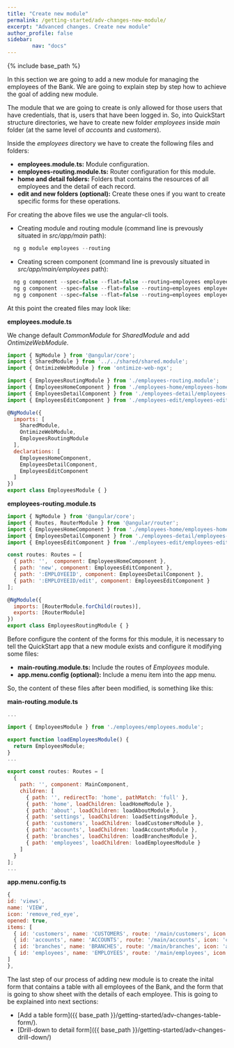 ```yaml
---
title: "Create new module"
permalink: /getting-started/adv-changes-new-module/
excerpt: "Advanced changes. Create new module"
author_profile: false
sidebar:
        nav: "docs"
---
```


{% include base_path %}

In this section we are going to add a new module for managing the employees of the Bank. We are going to explain step by step how to achieve the goal of adding new module.

The module that we are going to create is only allowed for those users that have credentials, that is, users that have been logged in. So, into QuickStart structure directories, we have to
create new folder *employees* inside *main* folder (at the same level of *accounts* and *customers*).

Inside the *employees* directory we have to create the following files and folders:

* **employees.module.ts:** Module configuration.
* **employees-routing.module.ts:** Router configuration for this module.
* **home and detail folders:** Folders that contains the resources of all employees and the detail of each record.
* **edit and new folders (optional):** Create these ones if you want to create specific forms for these operations.

For creating the above files we use the angular-cli tools.

* Creating module and routing module (command line is prevously situated in *src/app/main* path):

```javascript
  ng g module employees --routing
```

* Creating screen component (command line is prevously situated in *src/app/main/employees* path):

```javascript
  ng g component --spec=false --flat=false --routing=employees employees-home
  ng g component --spec=false --flat=false --routing=employees employees-detail
  ng g component --spec=false --flat=false --routing=employees employees-edit
```

At this point the created files may look like:

**employees.module.ts**

We change default *CommonModule* for *SharedModule* and add *OntimizeWebModule*.

```javascript
import { NgModule } from '@angular/core';
import { SharedModule } from '../../shared/shared.module';
import { OntimizeWebModule } from 'ontimize-web-ngx';

import { EmployeesRoutingModule } from './employees-routing.module';
import { EmployeesHomeComponent } from './employees-home/employees-home.component';
import { EmployeesDetailComponent } from './employees-detail/employees-detail.component';
import { EmployeesEditComponent } from './employees-edit/employees-edit.component';

@NgModule({
  imports: [
    SharedModule,
    OntimizeWebModule,
    EmployeesRoutingModule
  ],
  declarations: [
    EmployeesHomeComponent,
    EmployeesDetailComponent,
    EmployeesEditComponent
  ]
})
export class EmployeesModule { }
```


**employees-routing.module.ts**

```javascript
import { NgModule } from '@angular/core';
import { Routes, RouterModule } from '@angular/router';
import { EmployeesHomeComponent } from './employees-home/employees-home.component';
import { EmployeesDetailComponent } from './employees-detail/employees-detail.component';
import { EmployeesEditComponent } from './employees-edit/employees-edit.component';

const routes: Routes = [
  { path: '',  component: EmployeesHomeComponent },
  { path: 'new', component: EmployeesEditComponent },
  { path: ':EMPLOYEEID', component: EmployeesDetailComponent },
  { path: ':EMPLOYEEID/edit', component: EmployeesEditComponent }
];

@NgModule({
  imports: [RouterModule.forChild(routes)],
  exports: [RouterModule]
})
export class EmployeesRoutingModule { }
```


Before configure the content of the forms for this module, it is necessary to tell the QuickStart app that a new module exists
and configure it modifying some files:

* **main-routing.module.ts:** Include the routes of *Employees* module.
* **app.menu.config (optional):** Include a menu item into the app menu.

So, the content of these files after been modified, is something like this:

**main-routing.module.ts**

```javascript
...

import { EmployeesModule } from './employees/employees.module';

export function loadEmployeesModule() {
  return EmployeesModule;
}
...

export const routes: Routes = [
  {
    path: '', component: MainComponent,
    children: [
      { path: '', redirectTo: 'home', pathMatch: 'full' },
      { path: 'home', loadChildren: loadHomeModule },
      { path: 'about', loadChildren: loadAboutModule },
      { path: 'settings', loadChildren: loadSettingsModule },
      { path: 'customers', loadChildren: loadCustomersModule },
      { path: 'accounts', loadChildren: loadAccountsModule },
      { path: 'branches', loadChildren: loadBranchesModule },
      { path: 'employees', loadChildren: loadEmployeesModule }
    ]
  }
];
...
```

**app.menu.config.ts**

```javascript
{
id: 'views',
name: 'VIEW',
icon: 'remove_red_eye',
opened: true,
items: [
  { id: 'customers', name: 'CUSTOMERS', route: '/main/customers', icon: 'people' },
  { id: 'accounts', name: 'ACCOUNTS', route: '/main/accounts', icon: 'credit_card' },
  { id: 'branches', name: 'BRANCHES', route: '/main/branches', icon: 'account_balance' },
  { id: 'employees', name: 'EMPLOYEES', route: '/main/employees', icon: 'person' }
]
},
```

The last step of our process of adding new module is to create the inital form that contains a table with
all employees of the Bank, and the form that is going to show sheet with the details of each employee. This is
going to be explained into next sections:

* [Add a table form]({{ base_path }}/getting-started/adv-changes-table-form/).
* [Drill-down to detail form]({{ base_path }}/getting-started/adv-changes-drill-down/)